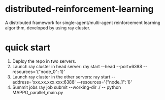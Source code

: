 # distributed-reinforcement-learning
A distributed framework for single-agent/multi-agent reinforcement learning algorithm, developed by using ray cluster.

# quick start
1. Deploy the repo in two servers.
2. Launch ray cluster in head server:
   ray start --head --port=6388 --resources='{"node_0": 1}'
3. Launch ray cluster in the other servers:
   ray start --address='xxx.xx.xxx.xxx:6388' --resources='{"node_1": 1}'
4. Summit jobs
   ray job submit --working-dir ./ -- python MAPPO_parallel_main.py
